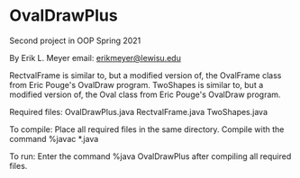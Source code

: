 # OvalDrawPlus
Second project in OOP Spring 2021

By Erik L. Meyer
email: erikmeyer@lewisu.edu

RectvalFrame is similar to, but a modified version of, the OvalFrame class from Eric Pouge's 
OvalDraw program.
TwoShapes is similar to, but a modified version of, the Oval class from Eric Pouge's OvalDraw 
program.

Required files:
OvalDrawPlus.java
RectvalFrame.java
TwoShapes.java

To compile:
Place all required files in the same directory. Compile with the command %javac *.java

To run:
Enter the command %java OvalDrawPlus after compiling all required files.
